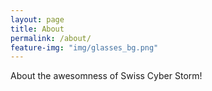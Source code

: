 ```yaml
---
layout: page
title: About
permalink: /about/
feature-img: "img/glasses_bg.png"
---
```


About the awesomness of Swiss Cyber Storm!
